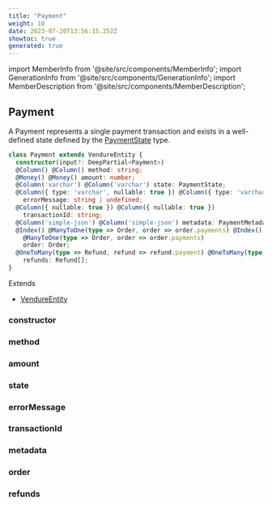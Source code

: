 ```yaml
---
title: "Payment"
weight: 10
date: 2023-07-20T13:56:15.252Z
showtoc: true
generated: true
---
```

<!-- This file was generated from the Vendure source. Do not modify. Instead, re-run the "docs:build" script -->
import MemberInfo from '@site/src/components/MemberInfo';
import GenerationInfo from '@site/src/components/GenerationInfo';
import MemberDescription from '@site/src/components/MemberDescription';


## Payment

<GenerationInfo sourceFile="packages/core/src/entity/payment/payment.entity.ts" sourceLine="18" packageName="@vendure/core" />

A Payment represents a single payment transaction and exists in a well-defined state
defined by the <a href='/typescript-api/payment/payment-state#paymentstate'>PaymentState</a> type.

```ts title="Signature"
class Payment extends VendureEntity {
  constructor(input?: DeepPartial<Payment>)
  @Column() @Column() method: string;
  @Money() @Money() amount: number;
  @Column('varchar') @Column('varchar') state: PaymentState;
  @Column({ type: 'varchar', nullable: true }) @Column({ type: 'varchar', nullable: true })
    errorMessage: string | undefined;
  @Column({ nullable: true }) @Column({ nullable: true })
    transactionId: string;
  @Column('simple-json') @Column('simple-json') metadata: PaymentMetadata;
  @Index() @ManyToOne(type => Order, order => order.payments) @Index()
    @ManyToOne(type => Order, order => order.payments)
    order: Order;
  @OneToMany(type => Refund, refund => refund.payment) @OneToMany(type => Refund, refund => refund.payment)
    refunds: Refund[];
}
```
Extends

 * <a href='/typescript-api/entities/vendure-entity#vendureentity'>VendureEntity</a>



### constructor

<MemberInfo kind="method" type="(input?: DeepPartial&#60;<a href='/typescript-api/entities/payment#payment'>Payment</a>&#62;) => Payment"   />


### method

<MemberInfo kind="property" type="string"   />


### amount

<MemberInfo kind="property" type="number"   />


### state

<MemberInfo kind="property" type="<a href='/typescript-api/payment/payment-state#paymentstate'>PaymentState</a>"   />


### errorMessage

<MemberInfo kind="property" type="string | undefined"   />


### transactionId

<MemberInfo kind="property" type="string"   />


### metadata

<MemberInfo kind="property" type="PaymentMetadata"   />


### order

<MemberInfo kind="property" type="<a href='/typescript-api/entities/order#order'>Order</a>"   />


### refunds

<MemberInfo kind="property" type="Refund[]"   />


